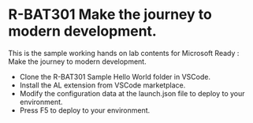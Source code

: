 # R-BAT301 Make the journey to modern development.

This is the sample working hands on lab contents for Microsoft Ready : Make the journey to modern development.
- Clone the R-BAT301 Sample Hello World folder in VSCode.
- Install the AL extension from VSCode marketplace.
- Modify the configuration data at the launch.json file to deploy to your environment.
- Press F5 to deploy to your environment.
